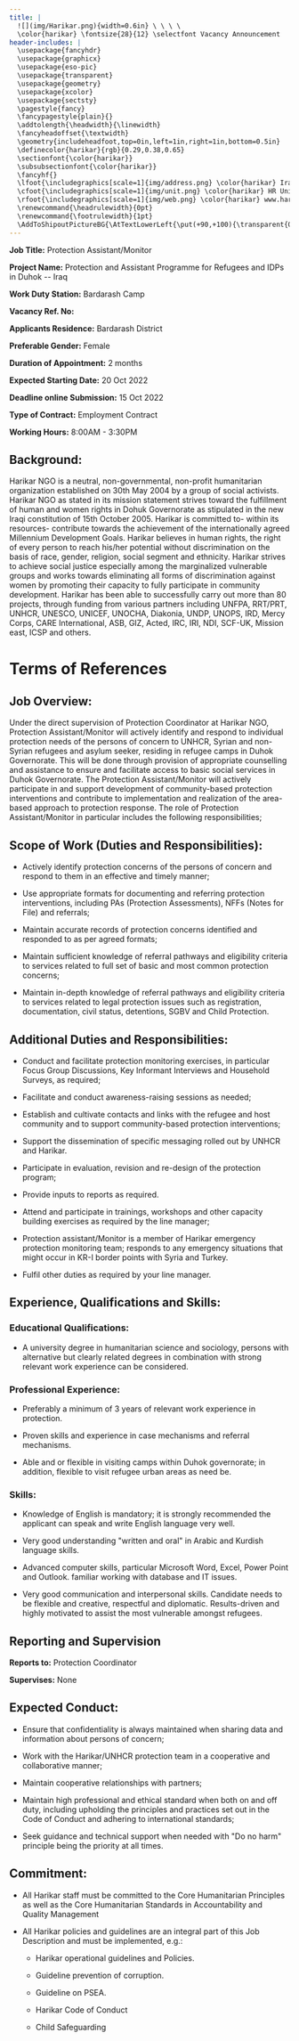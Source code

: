 ```yaml
---
title: |
  ![](img/Harikar.png){width=0.6in} \ \ \ \
  \color{harikar} \fontsize{28}{12} \selectfont Vacancy Announcement
header-includes: |
  \usepackage{fancyhdr}
  \usepackage{graphicx}
  \usepackage{eso-pic}
  \usepackage{transparent}
  \usepackage{geometry}
  \usepackage{xcolor}
  \usepackage{sectsty}
  \pagestyle{fancy}
  \fancypagestyle{plain}{}
  \addtolength{\headwidth}{\linewidth}
  \fancyheadoffset{\textwidth}
  \geometry{includeheadfoot,top=0in,left=1in,right=1in,bottom=0.5in}
  \definecolor{harikar}{rgb}{0.29,0.38,0.65}
  \sectionfont{\color{harikar}}
  \subsubsectionfont{\color{harikar}}
  \fancyhf{}
  \lfoot{\includegraphics[scale=1]{img/address.png} \color{harikar} Iraq-Kurdistan – Duhok \\ \ \ \ \ Medya – Str. / Australia   }
  \cfoot{\includegraphics[scale=1]{img/unit.png} \color{harikar} HR Unit \ \ \ \ \ \ \ \ \ \ \ \ \ \includegraphics[scale=1]{img/phone.png} 0751 414 8317}
  \rfoot{\includegraphics[scale=1]{img/web.png} \color{harikar} www.harikar.org}
  \renewcommand{\headrulewidth}{0pt}
  \renewcommand{\footrulewidth}{1pt}
  \AddToShipoutPictureBG{\AtTextLowerLeft{\put(+90,+100){\transparent{0.1}\includegraphics[width=4in]{img/Harikar.png}}}}
---
```


**Job Title:** Protection Assistant/Monitor

**Project Name:** Protection and Assistant Programme for Refugees and
IDPs in Duhok -- Iraq

**Work Duty Station:** Bardarash Camp

**Vacancy Ref. No:**

**Applicants Residence:** Bardarash District

**Preferable Gender:** Female

**Duration of Appointment:** 2 months

**Expected Starting Date:** 20 Oct 2022

**Deadline online Submission:** 15 Oct 2022

**Type of Contract:** Employment Contract

**Working Hours:** 8:00AM - 3:30PM

## Background:

Harikar NGO is a neutral, non-governmental, non-profit humanitarian
organization established on 30th May 2004 by a group of social
activists. Harikar NGO as stated in its mission statement strives toward
the fulfillment of human and women rights in Dohuk Governorate as
stipulated in the new Iraqi constitution of 15th October 2005. Harikar
is committed to- within its resources- contribute towards the
achievement of the internationally agreed Millennium Development Goals.
Harikar believes in human rights, the right of every person to reach
his/her potential without discrimination on the basis of race, gender,
religion, social segment and ethnicity. Harikar strives to achieve
social justice especially among the marginalized vulnerable groups and
works towards eliminating all forms of discrimination against women by
promoting their capacity to fully participate in community development.
Harikar has been able to successfully carry out more than 80 projects,
through funding from various partners including UNFPA, RRT/PRT, UNHCR,
UNESCO, UNICEF, UNOCHA, Diakonia, UNDP, UNOPS, IRD, Mercy Corps, CARE
International, ASB, GIZ, Acted, IRC, IRI, NDI, SCF-UK, Mission east,
ICSP and others.

# Terms of References 

## Job Overview:

Under the direct supervision of Protection Coordinator at Harikar NGO,
Protection Assistant/Monitor will actively identify and respond to
individual protection needs of the persons of concern to UNHCR, Syrian
and non-Syrian refugees and asylum seeker, residing in refugee camps in
Duhok Governorate. This will be done through provision of appropriate
counselling and assistance to ensure and facilitate access to basic
social services in Duhok Governorate. The Protection Assistant/Monitor
will actively participate in and support development of community-based
protection interventions and contribute to implementation and
realization of the area-based approach to protection response. The role
of Protection Assistant/Monitor in particular includes the following
responsibilities;

## Scope of Work (Duties and Responsibilities):

-   Actively identify protection concerns of the persons of concern and
    respond to them in an effective and timely manner;

-   Use appropriate formats for documenting and referring protection
    interventions, including PAs (Protection Assessments), NFFs (Notes
    for File) and referrals;

-   Maintain accurate records of protection concerns identified and
    responded to as per agreed formats;

-   Maintain sufficient knowledge of referral pathways and eligibility
    criteria to services related to full set of basic and most common
    protection concerns;

-   Maintain in-depth knowledge of referral pathways and eligibility
    criteria to services related to legal protection issues such as
    registration, documentation, civil status, detentions, SGBV and
    Child Protection.

## Additional Duties and Responsibilities:

-   Conduct and facilitate protection monitoring exercises, in
    particular Focus Group Discussions, Key Informant Interviews and
    Household Surveys, as required;

-   Facilitate and conduct awareness-raising sessions as needed;

-   Establish and cultivate contacts and links with the refugee and host
    community and to support community-based protection interventions;

-   Support the dissemination of specific messaging rolled out by UNHCR
    and Harikar.

-   Participate in evaluation, revision and re-design of the protection
    program;

-   Provide inputs to reports as required.

-   Attend and participate in trainings, workshops and other capacity
    building exercises as required by the line manager;

-   Protection assistant/Monitor is a member of Harikar emergency
    protection monitoring team; responds to any emergency situations
    that might occur in KR-I border points with Syria and Turkey.

-   Fulfil other duties as required by your line manager.

## Experience, Qualifications and Skills:

### Educational Qualifications:

-   A university degree in humanitarian science and sociology, persons
    with alternative but clearly related degrees in combination with
    strong relevant work experience can be considered.

### Professional Experience:

-   Preferably a minimum of 3 years of relevant work experience in
    protection.

-   Proven skills and experience in case mechanisms and referral
    mechanisms.

-   Able and or flexible in visiting camps within Duhok governorate; in
    addition, flexible to visit refugee urban areas as need be.

### Skills:

-   Knowledge of English is mandatory; it is strongly recommended the
    applicant can speak and write English language very well.

-   Very good understanding "written and oral" in Arabic and Kurdish
    language skills.

-   Advanced computer skills, particular Microsoft Word, Excel, Power
    Point and Outlook. familiar working with database and IT issues.

-   Very good communication and interpersonal skills. Candidate needs to
    be flexible and creative, respectful and diplomatic.
    Results-driven and highly motivated to assist the most vulnerable
    amongst refugees.

## Reporting and Supervision 

**Reports to:** Protection Coordinator

**Supervises:** None

## Expected Conduct:

-   Ensure that confidentiality is always maintained when sharing data
    and information about persons of concern;

-   Work with the Harikar/UNHCR protection team in a cooperative and
    collaborative manner;

-   Maintain cooperative relationships with partners;

-   Maintain high professional and ethical standard when both on and off
    duty, including upholding the principles and practices set out in
    the Code of Conduct and adhering to international standards;

-   Seek guidance and technical support when needed with "Do no harm"
    principle being the priority at all times.

## Commitment: 

-   All Harikar staff must be committed to the Core Humanitarian
    Principles as well as the Core Humanitarian Standards in
    Accountability and Quality Management

-   All Harikar policies and guidelines are an integral part of this Job
    Description and must be implemented, e.g.:

    -   Harikar operational guidelines and Policies.

    -   Guideline prevention of corruption.

    -   Guideline on PSEA.

    -   Harikar Code of Conduct

    -   Child Safeguarding
